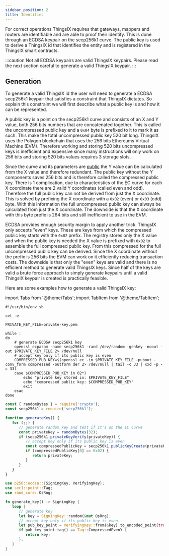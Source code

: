 ```yaml
---
sidebar_position: 2
title: Identities
---
```

For correct operations ThingsIX requires that gateways, mappers and routers are
identifiable and are able to proof their identify. This is
done through an ECDSA keypair on the secp256k1 curve. The public key is used to
derive a ThingsIX id that identifies the entity and is registered in the
ThingsIX smart contracts.

:::caution
Not all ECDSA keypairs are valid ThingsIX keypairs. Please read the next section
careful to generate a valid ThingsIX keypair.
:::

## Generation
To generate a valid ThingsIX id the user will need to generate a ECDSA secp256k1
keypair that satisfies a constraint that ThingsIX dictates. So explain this
constraint we will first describe what a public key is and how it can be 
represented.

A public key is a point on the secp256k1 curve and consists of an X and Y value,
both 256 bits numbers that are concatenated together. This is called the 
uncompressed public key and a `0x04` byte is prefixed to it to mark it as such. 
This make the total uncompressed public key 520 bit long. ThingsIX uses the 
Polygon blockchain that uses the 256 bits Ethereums Virtual Machine (EVM). 
Therefore working and storing 520 bits uncompressed keys is inefficient and 
expensive since many instructions will only work on 256 bits and storing 520 
bits values requires 3 storage slots.

Since the curve and its parameters are [public](https://neuromancer.sk/std/nist/P-256)
the Y value can be calculated from the X value and therefore redundant. The
public key without the Y components saves 256 bits and is therefore called the
compressed public key. There is 1 complication, due to characteristics of the EC 
curve for each X coordinate there are 2 valid Y coordinates (called even and odd).
Therefore the full public key can not be derived from just the X coordinate. This 
is solved by prefixing the X coordinate with a `0x02` (even) or `0x03` (odd) byte. 
With this information the full uncompressed public key can always be calculated 
from just the X coordinate. The downside is that the X coordinate with this byte 
prefix is 264 bits and still inefficient to use in the EVM.

ECDSA provides enough security margin to apply another trick. ThingsIX only
accepts "even" keys. These are keys from which the compressed public key starts
with the `0x02` prefix. The registry stores only the X value and when the public
key is needed the X value is prefixed with `0x02` to assemble the full compressed
public key. From this compressed for the full uncompressed public key can be 
derived. Since the X coordinate without the prefix is 256 bits the EVM can work 
on it efficiently reducing transaction costs. The downside is that only the
"even" keys are valid and there is no efficient method to generate valid
ThingsIX keys. Since half of the keys are valid a brute force approach to simply
generate keypairs until a valid ThingsIX keypair is created is practically
feasible.

Here are some examples how to generate a valid ThingsIX key:

import Tabs from '@theme/Tabs';
import TabItem from '@theme/TabItem';

<Tabs>
<TabItem value="shell" label="shell">

```shell
#!/usr/bin/env sh

set -e

PRIVATE_KEY_FILE=private-key.pem

while :
do
    # generate ECDSA secp256k1 key
    openssl ecparam -name secp256k1 -rand /dev/random -genkey -noout -out $PRIVATE_KEY_FILE 2> /dev/null
    # accept key only if its public key is even
    COMPRESSED_PUB_KEY=$(openssl ec -in $PRIVATE_KEY_FILE -pubout -conv_form compressed -outform der 2> /dev/null | tail -c 33 | xxd -p -c 33)
    case $COMPRESSED_PUB_KEY in 02*)
        echo "private key stored in: $PRIVATE_KEY_FILE"
        echo "compressed public key: $COMPRESSED_PUB_KEY"
        exit
    esac
done
```

</TabItem>

<TabItem value="js" label="javascript">

```js
const { randomBytes } = require('crypto');
const secp256k1 = require('secp256k1');

function generateKey() {
   for (;;) {
      // generate random key and test if it's on the EC curve
      const privateKey = randomBytes(32);
      if (secp256k1.privateKeyVerify(privateKey)) {
         // accept key only if its public key is even
         const compressedPublicKey = secp256k1.publicKeyCreate(privateKey);
         if (compressedPublicKey[0] == 0x02) {
            return privateKey;
         }
      }
   }
}
```

</TabItem>

<TabItem value="rust" label="rust">

```rust
use p256::ecdsa::{SigningKey, VerifyingKey};
use sec1::point::Tag;
use rand_core::OsRng;

fn generate_key() -> SigningKey {
   loop {
      // generate key
      let key = SigningKey::random(&mut OsRng);
      // accept key only if its public key is even
      let pub_key_point = VerifyingKey::from(&key).to_encoded_point(true);
      if pub_key_point.tag() == Tag::CompressedEvenY {
         return key;
      };
   }
}
```
</TabItem>
</Tabs>
